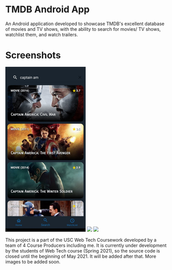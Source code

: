 # TMDB Android App

An Android application developed to showcase TMDB's excellent database of movies and TV shows, with the ability to search for movies/ TV shows, watchlist them, and watch trailers.

# Screenshots



<img src="https://github.com/pranavmswamy/tmdb-android-app/blob/main/screenshots/search_screen.jpg" width="250">

<img src="https://github.com/pranavmswamy/tmdb-android-app/blob/main/screenshots/main-screen.jpg" width="450">

<img src="https://github.com/pranavmswamy/tmdb-android-app/blob/main/screenshots/details-screen.jpg" width="450">


This project is a part of the USC Web Tech Coursework developed by a team of 4 Course Producers including me. It is currently under development by the students of Web Tech course (Spring 2021), so the source code is closed until the beginning of May 2021. It will be added after that. More images to be added soon.
